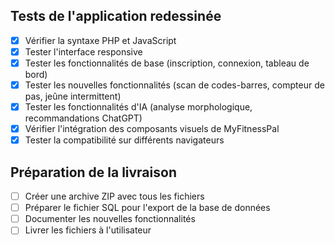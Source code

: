 ## Tests de l'application redessinée
- [x] Vérifier la syntaxe PHP et JavaScript
- [x] Tester l'interface responsive
- [x] Tester les fonctionnalités de base (inscription, connexion, tableau de bord)
- [x] Tester les nouvelles fonctionnalités (scan de codes-barres, compteur de pas, jeûne intermittent)
- [x] Tester les fonctionnalités d'IA (analyse morphologique, recommandations ChatGPT)
- [x] Vérifier l'intégration des composants visuels de MyFitnessPal
- [x] Tester la compatibilité sur différents navigateurs

## Préparation de la livraison
- [ ] Créer une archive ZIP avec tous les fichiers
- [ ] Préparer le fichier SQL pour l'export de la base de données
- [ ] Documenter les nouvelles fonctionnalités
- [ ] Livrer les fichiers à l'utilisateur
